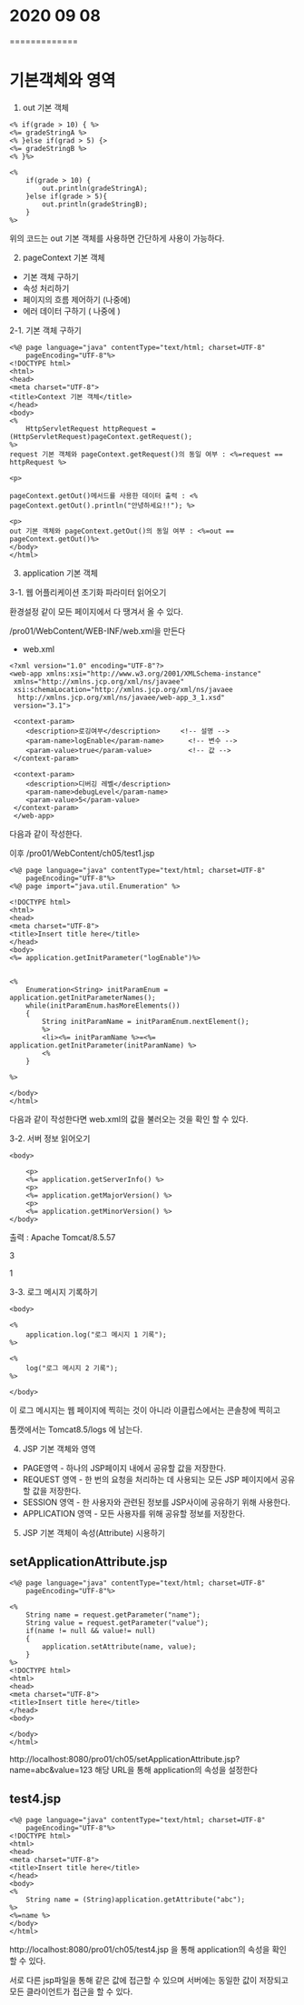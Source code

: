 # 2020 09 08
=============

# 기본객체와 영역

1. out 기본 객체

```
<% if(grade > 10) { %>
<%= gradeStringA %>
<% }else if(grad > 5) {>
<%= gradeStringB %>
<% }%>
```

```
<% 
	if(grade > 10) { 
		out.println(gradeStringA);
	}else if(grade > 5){
		out.println(gradeStringB);
	}
%>
```

위의 코드는 out 기본 객체를 사용하면 간단하게 사용이 가능하다.

2. pageContext 기본 객체

* 기본 객체 구하기
* 속성 처리하기
* 페이지의 흐름 제어하기 (나중에)
* 에러 데이터 구하기 ( 나중에 )

2-1. 기본 객체 구하기
```
<%@ page language="java" contentType="text/html; charset=UTF-8"
    pageEncoding="UTF-8"%>
<!DOCTYPE html>
<html>
<head>
<meta charset="UTF-8">
<title>Context 기본 객체</title>
</head>
<body>
<%
	HttpServletRequest httpRequest = (HttpServletRequest)pageContext.getRequest();
%>
request 기본 객체와 pageContext.getRequest()의 동일 여부 : <%=request == httpRequest %>

<p>

pageContext.getOut()메서드를 사용한 데이터 출력 : <% pageContext.getOut().println("안녕하세요!!"); %>

<p>
out 기본 객체와 pageContext.getOut()의 동일 여부 : <%=out == pageContext.getOut()%>
</body>
</html>
```

3. application 기본 객체

3-1. 웹 어플리케이션 초기화 파라미터 읽어오기

환경설정 같이 모든 페이지에서 다 땡겨서 올 수 있다.

/pro01/WebContent/WEB-INF/web.xml을 만든다

* web.xml
```
<?xml version="1.0" encoding="UTF-8"?>
<web-app xmlns:xsi="http://www.w3.org/2001/XMLSchema-instance"
 xmlns="http://xmlns.jcp.org/xml/ns/javaee"
 xsi:schemaLocation="http://xmlns.jcp.org/xml/ns/javaee
  http://xmlns.jcp.org/xml/ns/javaee/web-app_3_1.xsd"
 version="3.1">
 
 <context-param>
 	<description>로깅여부</description>		<!-- 설명 -->
 	<param-name>logEnable</param-name>		<!-- 변수 -->
 	<param-value>true</param-value>			<!-- 값 -->
 </context-param>
 
 <context-param>
 	<description>디버깅 레벨</description>
 	<param-name>debugLevel</param-name>
 	<param-value>5</param-value>
 </context-param>
 </web-app>
```
다음과 같이 작성한다.

이후 
/pro01/WebContent/ch05/test1.jsp
```
<%@ page language="java" contentType="text/html; charset=UTF-8"
    pageEncoding="UTF-8"%>
<%@ page import="java.util.Enumeration" %> 
   
<!DOCTYPE html>
<html>
<head>
<meta charset="UTF-8">
<title>Insert title here</title>
</head>
<body>
<%= application.getInitParameter("logEnable")%>


<%
	Enumeration<String> initParamEnum = application.getInitParameterNames();
	while(initParamEnum.hasMoreElements())
	{
		String initParamName = initParamEnum.nextElement();
		%>
		<li><%= initParamName %>=<%= application.getInitParameter(initParamName) %>
		<%
	}

%>

</body>
</html>
```
다음과 같이 작성한다면 web.xml의 값을 불러오는 것을 확인 할 수 있다.

3-2. 서버 정보 읽어오기
```
<body>

	<p>
	<%= application.getServerInfo() %>
	<p>
	<%= application.getMajorVersion() %>
	<p>
	<%= application.getMinorVersion() %>
</body>
```

출력 :
Apache Tomcat/8.5.57 

3 

1 


3-3. 로그 메시지 기록하기
```
<body>

<%
	application.log("로그 메시지 1 기록");
%>

<%
	log("로그 메시지 2 기록");
%>

</body>
```

이 로그 메시지는 웹 페이지에 찍히는 것이 아니라 이클립스에서는 콘솔창에 찍히고

톰캣에서는 Tomcat8.5/logs 에 남는다.

4. JSP 기본 객체와 영역

* PAGE영역 - 하나의 JSP페이지 내에서 공유할 값을 저장한다.
* REQUEST 영역 - 한 번의 요청을 처리하는 데 사용되는 모든 JSP 페이지에서 공유할 값을 저장한다.
* SESSION 영역 - 한 사용자와 관련된 정보를 JSP사이에 공유하기 위해 사용한다.
* APPLICATION 영역 - 모든 사용자를 위해 공유할 정보를 저장한다.

5. JSP 기본 객체이 속성(Attribute) 시용하기

## setApplicationAttribute.jsp
```
<%@ page language="java" contentType="text/html; charset=UTF-8"
    pageEncoding="UTF-8"%>
    
<%
	String name = request.getParameter("name");
	String value = request.getParameter("value");
	if(name != null && value!= null)
	{
		application.setAttribute(name, value);
	}
%>
<!DOCTYPE html>
<html>
<head>
<meta charset="UTF-8">
<title>Insert title here</title>
</head>
<body>

</body>
</html>
```

http://localhost:8080/pro01/ch05/setApplicationAttribute.jsp?name=abc&value=123
해당 URL을 통해 application의 속성을 설정한다

## test4.jsp
```
<%@ page language="java" contentType="text/html; charset=UTF-8"
    pageEncoding="UTF-8"%>
<!DOCTYPE html>
<html>
<head>
<meta charset="UTF-8">
<title>Insert title here</title>
</head>
<body>
<%
	String name = (String)application.getAttribute("abc");
%>
<%=name %>
</body>
</html>
```

http://localhost:8080/pro01/ch05/test4.jsp
을 통해 application의 속성을 확인 할 수 있다.

서로 다른 jsp파일을 통해 같은 값에 접근할 수 있으며 서버에는 동일한 값이 저장되고 모든 클라이언트가 접근을 할 수 있다.

